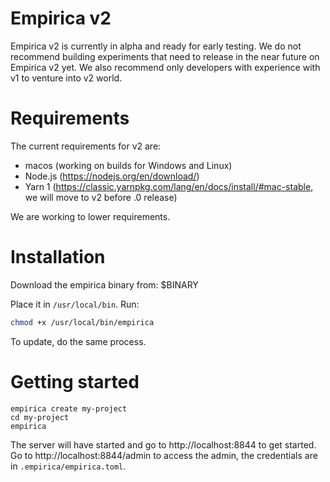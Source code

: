 # Empirica v2

Empirica v2 is currently in alpha and ready for early testing. We do not
recommend building experiments that need to release in the near future on
Empirica v2 yet. We also recommend only developers with experience with v1 to
venture into v2 world.

# Requirements

The current requirements for v2 are:

- macos (working on builds for Windows and Linux)
- Node.js (https://nodejs.org/en/download/)
- Yarn 1 (https://classic.yarnpkg.com/lang/en/docs/install/#mac-stable, we will
  move to v2 before .0 release)

We are working to lower requirements.

# Installation

Download the empirica binary from: $BINARY

Place it in `/usr/local/bin`. Run:

```sh
chmod +x /usr/local/bin/empirica
```

To update, do the same process.

# Getting started

```
empirica create my-project
cd my-project
empirica
```

The server will have started and go to http://localhost:8844 to get started. Go
to http://localhost:8844/admin to access the admin, the credentials are in
`.empirica/empirica.toml`.
